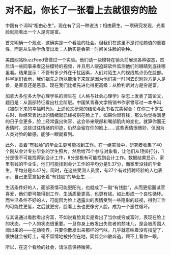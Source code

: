 # 对不起，你长了一张看上去就很穷的脸

中国有个词叫“相由心生”。现在有了另一种说法：相由薪生。一项研究发现，光看脸就能看出一个人是穷是富。 

首先明确一个观点，这确实是一个看脸的社会。但我们在这里不是讨论颜值的重要性，而是从生物学角度出发：人确实是会第一时间关注脸的物种。 

美国网站BuzzFeed曾做过一个实验。他们请一些模特在镜头前展现各种姿态，然后请一些同事来看这些模特的视频，并且用人眼追踪软件监测他们的眼睛到底往哪里看。结果显示：不管有多少外在干扰因素，人们对陌生人的视线焦点仍在脸部。科学家们表示，我们祖先之所以能活下来就是因为他们第一时间去识别对方是人是兽，是善意还是恶意。现在我们比祖先进化得更高级：从脸判断对方是穷是富。 

加拿大多伦多大学心理学系的师生在《人格与社会心理学》杂志上发表了篇论文，题目是：从面部特征看出社会阶层。中国某青春文学畅销书作家曾写过一本书叫《被刻下来的幸福时光》。上述论文研究的结论与此书名完美契合：在你二十岁左右时，你经常表达出的情绪就已经被刻在脸上了。如果你很有钱，那么你觉得满足的日子会更多，脸上经常露出笑容，这会带来眼部和嘴部肌肉的变化。就算你面无表情时，这些过往情绪的印迹，仍然会留在你的脸上……这些表情很微妙，但因为人类对脸的敏感，能够一眼就看到。 

此外，長着“有钱脸”的毕业生更可能找到工作。在一组实验中，研究者收集了40个刚从会计专业毕业的学生照片，然后给75个参与对象看，让他们从1到8打分，1分是很不可能找得到会计工作，8分是极有可能找到会计工作。数据结果显示，家里有钱的毕业生，他们可能找到会计工作的平均分是5.37分，而家里没钱的毕业生，平均分是4.47分。同时，在这些受测人员里，有27个有过招聘经验的人也表示，自己更愿意招长着“有钱脸”的毕业生…… 

生活条件好的人，面部表情可能更阳光，也就成了一副“有钱脸”，从而更招面试官喜爱，他们更可能得到工作，生活质量更高，也更有钱。如此形成一个良性循环。而生活条件不好的人，可能因为脸上透露出的表情受到一些隐形的歧视，得到工作的可能性更低，之后就更穷，脸看上去也更像穷人脸。成为一个恶性循环。 

与其说通过看脸看出穷富，不如说看脸其实是看出了当你或穷或富时，表现在脸上的状态。一个人的状态很重要。一旦你身上散发出失败者的颓味儿，是会被周围人闻出来的——在动物界，只要你散发出来那样的气味，几乎就意味着没有指望了，很快就会被盯上，毫不留情地被扑倒在地，同伴会四散奔逃，顾不上看你一眼。 

所以，在这个看脸的社会，请注意保持微笑。